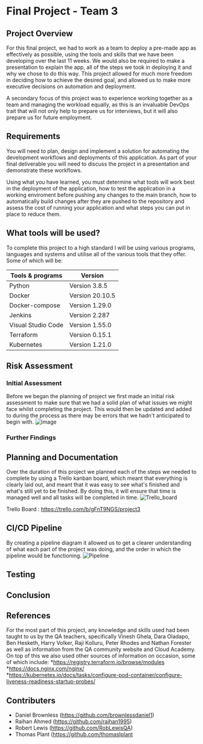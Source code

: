 # Final Project - Team 3

## Project Overview
For this final project, we had to work as a team to deploy a pre-made app as effectively as possible, using the tools and skills that we have been developing over the last 11 weeks. We would also be required to make a presentation to explain the app, all of the steps we took in deploying it and why we chose to do this way. This project allowed for much more freedom in deciding how to achieve the desired goal, and allowed us to make more executive decisions on automation and deployment.  

A secondary focus of this project was to experience working together as a team and managing the workload equally, as this is an invaluable DevOps trait that will not only help to prepare us for interviews, but it will also prepare us for future employment.

## Requirements
You will need to plan, design and implement a solution for automating the development workflows and deployments of this application. As part of your final deliverable you will need to discuss the project in a presentation and demonstrate these workflows.

Using what you have learned, you must determine what tools will work best in the deployment of the application, how to test the application in a working enviroment before pushing any changes to the main branch, how to automatically build changes after they are pushed to the repository and assess the cost of running your application and what steps you can put in place to reduce them.

## What tools will be used?
To complete this project to a high standard I will be using various programs, languages and systems and utilise all of the various tools that they offer. Some of which will be:  

|Tools & programs    |Version         |
|--------------------|----------------|
|Python              |Version 3.8.5   |
|Docker              |Version 20.10.5 |
|Docker-compose      |Version 1.29.0  |
|Jenkins             |Version 2.287   |
|Visual Studio Code  |Version 1.55.0  |
|Terraform           |Version 0.15.1  |
|Kubernetes          |Version 1.21.0  |

## Risk Assessment

### Initial Assessment
Before we began the planning of project we first made an initial risk assessment to make sure that we had a solid plan of what issues we might face whilst completing the project. This would then be updated and added to during the process as there may be errors that we hadn't anticipated to begin with.
![image](https://user-images.githubusercontent.com/79214361/117200846-db199380-ade3-11eb-9f42-89959fcbb197.png)

### Further Findings


## Planning and Documentation
Over the duration of this project we planned each of the steps we needed to complete by using a Trello kanban board, which meant that everything is clearly laid out, and meant that it was easy to see what's finished and what's still yet to be finished. By doing this, it will ensure that time is managed well and all tasks will be completed in time.
![Trello_board](https://user-images.githubusercontent.com/79214361/117205923-233bb480-adea-11eb-87a8-f13c7fcd684d.png)

Trello Board : https://trello.com/b/gFnT9NGS/project3

## CI/CD Pipeline
By creating a pipeline diagram it allowed us to get a clearer understanding of what each part of the project was doing, and the order in which the pipeline would be functioning. 
![Pipeline](https://user-images.githubusercontent.com/79214361/117183505-88ce7780-adcf-11eb-9e01-1e47fc7677b5.png)

## Testing

## Conclusion

## References
For the most part of this project, any knowledge and skills used had been taught to us by the QA teachers, specifically Vinesh Ghela, Dara Oladapo, Ben Hesketh, Harry Volker, Raji Kolluru, Peter Rhodes and Nathan Forester as well as information from the QA community website and Cloud Academy. On top of this we also used other sources of information on occasion, some of which include:
*https://registry.terraform.io/browse/modules
*https://docs.nginx.com/nginx/
*https://kubernetes.io/docs/tasks/configure-pod-container/configure-liveness-readiness-startup-probes/

## Contributers

* Daniel Brownless (https://github.com/brownlessdaniel1)
* Raihan Ahmed (https://github.com/raihan1995)
* Robert Lewis (https://github.com/RobLewisQA)
* Thomas Plant (https://github.com/thomaslplant
